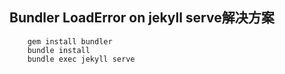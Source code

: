## Bundler LoadError on jekyll serve解决方案

```
    gem install bundler
    bundle install
    bundle exec jekyll serve
```